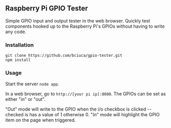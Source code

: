 ## Raspberry Pi GPIO Tester

Simple GPIO input and output tester in the web browser. Quickly test components hooked up to the Raspberry Pi's GPIOs without having to write any code.

### Installation

```
git clone https://github.com/bciuca/gpio-tester.git
npm install
```

### Usage

Start the server `node app`. 

In a web browser, go to `http://[your pi ip]:8080`. The GPIOs can be set as either "in" or "out". 

"Out" mode will write to the GPIO when the i/o checkbox is clicked -- checked is has a value of 1 otherwise 0. "In" mode will highlight the GPIO item on the page when triggered.
